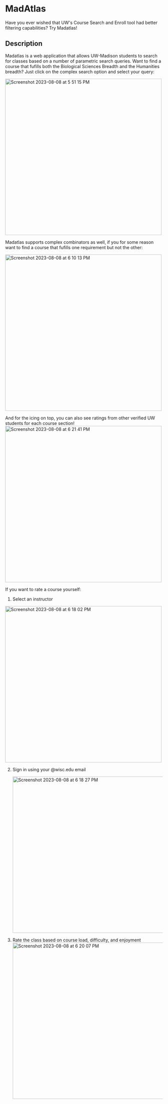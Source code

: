 # MadAtlas

Have you ever wished that UW's Course Search and Enroll tool had better filtering capabilities? Try Madatlas!

## Description

Madatlas is a web application that allows UW-Madison students to search for classes based on a number of parametric search queries. Want to find a course that fufills both the Biological Sciences Breadth and the Humanities breadth? Just click on the complex search option and select your query:

<img width="500" alt="Screenshot 2023-08-08 at 5 51 15 PM" src="https://github.com/dyerai/madatlas/assets/54562370/183045f9-5eb8-4f94-9d09-57c2ede00f9b">

Madatlas supports complex combinators as well, if you for some reason want to find a course that fufills one requirement but not the other:

<img width="500" alt="Screenshot 2023-08-08 at 6 10 13 PM" src="https://github.com/dyerai/madatlas/assets/54562370/00960477-3423-422a-8ba6-5d48e9f36837">

And for the icing on top, you can also see ratings from other verified UW students for each course section!
<img width="500" alt="Screenshot 2023-08-08 at 6 21 41 PM" src="https://github.com/dyerai/madatlas/assets/54562370/3bd63daa-4d8d-4dd7-823b-fd6cec29ea3e">

If you want to rate a course yourself:

1. Select an instructor
  <img width="500" alt="Screenshot 2023-08-08 at 6 18 02 PM" src="https://github.com/dyerai/madatlas/assets/54562370/73ed4dfe-196d-4553-bd7b-fb5fc7eb9a28">

2. Sign in using your @wisc.edu email
   
   <img width="500" alt="Screenshot 2023-08-08 at 6 18 27 PM" src="https://github.com/dyerai/madatlas/assets/54562370/329e2a91-f2e2-40ea-8524-0eedd2f82bbe">

4. Rate the class based on course load, difficulty, and enjoyment
   <img width="500" alt="Screenshot 2023-08-08 at 6 20 07 PM" src="https://github.com/dyerai/madatlas/assets/54562370/04787c43-493a-4015-90bb-b24addbc6141">






